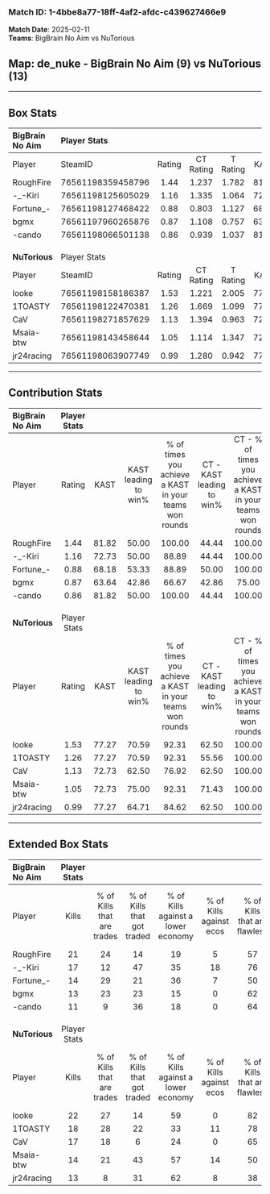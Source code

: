 ### Match ID: 1-4bbe8a77-18ff-4af2-afdc-c439627466e9  
**Match Date**: 2025-02-11  
**Teams**: BigBrain No Aim vs NuTorious  

## **Map**: de_nuke - BigBrain No Aim (9) vs NuTorious (13)  
---  

## Box Stats  

| **BigBrain No Aim** | Player Stats      |        |           |          |       |      |       |         |        |      |     |
| :- | :- | :-: | :-: | :-: | :-: | :-: | :-: | :-: | :-: | :-: | :-: |
| Player              | SteamID           | Rating | CT Rating | T Rating | KAST  | ADR  | Kills | Assists | Deaths | K/D  | HS% |
| RoughFire           | 76561198359458796 |  1.44  |   1.237   |  1.782   | 81.82 | 93.1 |  21   |    4    |   15   | 1.40 | 76  |
| -_-Kiri             | 76561198125605029 |  1.16  |   1.335   |  1.064   | 72.73 | 92.6 |  17   |    4    |   17   | 1.00 | 47  |
| Fortune_-           | 76561198127468422 |  0.88  |   0.803   |  1.127   | 68.18 | 53.5 |  14   |    2    |   17   | 0.82 | 42  |
| bgmx                | 76561197960265876 |  0.87  |   1.108   |  0.757   | 63.64 | 69.7 |  13   |    5    |   17   | 0.76 | 38  |
| -cando              | 76561198066501138 |  0.86  |   0.939   |  1.037   | 81.82 | 56.5 |  11   |    6    |   18   | 0.61 | 54  |
|                     |                   |        |           |          |       |      |       |         |        |      |     |
|                     |                   |        |           |          |       |      |       |         |        |      |     |
|                     |                   |        |           |          |       |      |       |         |        |      |     |
| **NuTorious**       | Player Stats      |        |           |          |       |      |       |         |        |      |     |
| Player              | SteamID           | Rating | CT Rating | T Rating | KAST  | ADR  | Kills | Assists | Deaths | K/D  | HS% |
| looke               | 76561198158186387 |  1.53  |   1.221   |  2.005   | 77.27 | 96.4 |  22   |    4    |   12   | 1.83 | 59  |
| 1TOASTY             | 76561198122470381 |  1.26  |   1.669   |  1.099   | 77.27 | 78.9 |  18   |    3    |   14   | 1.29 | 55  |
| CaV                 | 76561198271857629 |  1.13  |   1.394   |  0.963   | 72.73 | 80.5 |  17   |    6    |   17   | 1.00 | 41  |
| Msaia-btw           | 76561198143458644 |  1.05  |   1.114   |  1.347   | 72.73 | 82.4 |  14   |    8    |   16   | 0.88 | 50  |
| jr24racing          | 76561198063907749 |  0.99  |   1.280   |  0.942   | 77.27 | 76.9 |  13   |    5    |   17   | 0.76 | 15  |
---  

## Contribution Stats  

| **BigBrain No Aim** | Player Stats |       |                      |                                                        |                           |                                                             |                          |                                                            |
| :- | :-: | :-: | :-: | :-: | :-: | :-: | :-: | :-: |
| Player              |    Rating    | KAST  | KAST leading to win% | % of times you achieve a KAST in your teams won rounds | CT - KAST leading to win% | CT - % of times you achieve a KAST in your teams won rounds | T - KAST leading to win% | T - % of times you achieve a KAST in your teams won rounds |
| RoughFire           |     1.44     | 81.82 |        50.00         |                         100.00                         |           44.44           |                           100.00                            |          55.56           |                           100.00                           |
| -_-Kiri             |     1.16     | 72.73 |        50.00         |                         88.89                          |           44.44           |                           100.00                            |          57.14           |                           80.00                            |
| Fortune_-           |     0.88     | 68.18 |        53.33         |                         88.89                          |           50.00           |                           100.00                            |          57.14           |                           80.00                            |
| bgmx                |     0.87     | 63.64 |        42.86         |                         66.67                          |           42.86           |                            75.00                            |          42.86           |                           60.00                            |
| -cando              |     0.86     | 81.82 |        50.00         |                         100.00                         |           44.44           |                           100.00                            |          55.56           |                           100.00                           |
|                     |              |       |                      |                                                        |                           |                                                             |                          |                                                            |
|                     |              |       |                      |                                                        |                           |                                                             |                          |                                                            |
|                     |              |       |                      |                                                        |                           |                                                             |                          |                                                            |
| **NuTorious**       | Player Stats |       |                      |                                                        |                           |                                                             |                          |                                                            |
| Player              |    Rating    | KAST  | KAST leading to win% | % of times you achieve a KAST in your teams won rounds | CT - KAST leading to win% | CT - % of times you achieve a KAST in your teams won rounds | T - KAST leading to win% | T - % of times you achieve a KAST in your teams won rounds |
| looke               |     1.53     | 77.27 |        70.59         |                         92.31                          |           62.50           |                           100.00                            |          77.78           |                           87.50                            |
| 1TOASTY             |     1.26     | 77.27 |        70.59         |                         92.31                          |           55.56           |                           100.00                            |          87.50           |                           87.50                            |
| CaV                 |     1.13     | 72.73 |        62.50         |                         76.92                          |           62.50           |                           100.00                            |          62.50           |                           62.50                            |
| Msaia-btw           |     1.05     | 72.73 |        75.00         |                         92.31                          |           71.43           |                           100.00                            |          77.78           |                           87.50                            |
| jr24racing          |     0.99     | 77.27 |        64.71         |                         84.62                          |           62.50           |                           100.00                            |          66.67           |                           75.00                            |
---  

## Extended Box Stats  

| **BigBrain No Aim** | Player Stats |                            |                            |                                    |                         |                              |                                 |        |                             |                                     |                          |                               |                            |
| :- | :-: | :-: | :-: | :-: | :-: | :-: | :-: | :-: | :-: | :-: | :-: | :-: | :-: |
| Player              |    Kills     | % of Kills that are trades | % of Kills that got traded | % of Kills against a lower economy | % of Kills against ecos | % of Kills that are flawless | % of Kills that are close duels | Deaths | % of Deaths that get traded | % of Deaths against a lower economy | % of Deaths against ecos | % of Deaths that are flawless | % of Deaths that are close |
| RoughFire           |      21      |             24             |             14             |                 19                 |            5            |              57              |                0                |   15   |             20              |                 27                  |            7             |              80               |             7              |
| -_-Kiri             |      17      |             12             |             47             |                 35                 |           18            |              76              |                6                |   17   |             18              |                 29                  |            6             |              59               |             12             |
| Fortune_-           |      14      |             29             |             21             |                 36                 |            7            |              50              |               29                |   17   |             18              |                 24                  |            0             |              76               |             6              |
| bgmx                |      13      |             23             |             23             |                 15                 |            0            |              62              |               31                |   17   |             18              |                 24                  |            6             |              71               |             12             |
| -cando              |      11      |             9              |             36             |                 18                 |            0            |              64              |                0                |   18   |             33              |                 28                  |            6             |              61               |             6              |
|                     |              |                            |                            |                                    |                         |                              |                                 |        |                             |                                     |                          |                               |                            |
|                     |              |                            |                            |                                    |                         |                              |                                 |        |                             |                                     |                          |                               |                            |
|                     |              |                            |                            |                                    |                         |                              |                                 |        |                             |                                     |                          |                               |                            |
| **NuTorious**       | Player Stats |                            |                            |                                    |                         |                              |                                 |        |                             |                                     |                          |                               |                            |
| Player              |    Kills     | % of Kills that are trades | % of Kills that got traded | % of Kills against a lower economy | % of Kills against ecos | % of Kills that are flawless | % of Kills that are close duels | Deaths | % of Deaths that get traded | % of Deaths against a lower economy | % of Deaths against ecos | % of Deaths that are flawless | % of Deaths that are close |
| looke               |      22      |             27             |             14             |                 59                 |            0            |              82              |                9                |   12   |             42              |                 17                  |            0             |              58               |             8              |
| 1TOASTY             |      18      |             28             |             22             |                 33                 |           11            |              78              |                6                |   14   |             29              |                 21                  |            0             |              43               |             14             |
| CaV                 |      17      |             18             |             6              |                 24                 |            0            |              65              |                6                |   17   |              6              |                 41                  |            0             |              65               |             6              |
| Msaia-btw           |      14      |             21             |             43             |                 57                 |           14            |              50              |               14                |   16   |             44              |                 44                  |            6             |              63               |             19             |
| jr24racing          |      13      |             8              |             31             |                 62                 |            8            |              38              |                8                |   17   |             24              |                 41                  |            6             |              76               |             12             |
